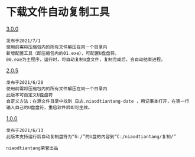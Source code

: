 # 下载文件自动复制工具
   
<a href="http://niaodtiantang.github.io/download/文件自动复制工具3.0.0.7z">3.0.0</a>
```
发布于2021/7/1
使用前需将压缩包内的所有文件解压在同一个目录内
新增配置工具（即压缩包内的01.exe），可配置U盘盘符。
00.exe为主程序，运行时，可自动复制U盘文件，复制完成后，会自动结束进程。
```
     
          
<a href="http://niaodtiantang.github.io/download/文件自动复制工具2.0.5.7z">2.0.5</a>
```
发布于2021/6/20
使用前需将压缩包内的所有文件解压在同一个目录内
此版本可自定义U盘盘符
自定义方法：在源文件目录中找到 日志.niaodtiantang-date ，用记事本打开，在第一行输入自己的U盘盘符，重启软件后即可生效。
```
      
      
<a href="http://niaodtiantang.github.io/download/文件自动复制工具1.0.0.exe">1.0.0</a>
```
发布于2021/6/13
此版本支持运行后自动复制盘符为“G:/”的U盘的内容到“C:/niaodtiantang/复制/”
```
       
       
```niaodtiantang荣誉出品```

